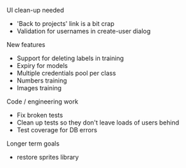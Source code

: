 UI clean-up needed
* 'Back to projects' link is a bit crap
* Validation for usernames in create-user dialog

New features
* Support for deleting labels in training
* Expiry for models
* Multiple credentials pool per class
* Numbers training
* Images training

Code / engineering work
* Fix broken tests
* Clean up tests so they don't leave loads of users behind
* Test coverage for DB errors

Longer term goals
* restore sprites library
